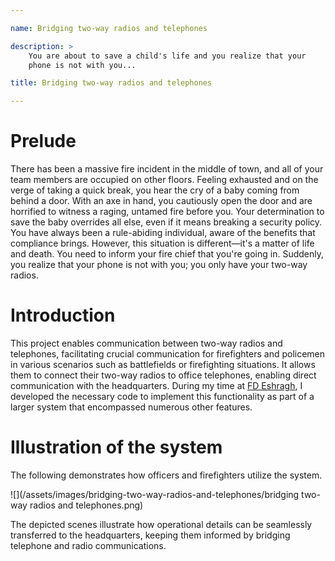 ```yaml
---

name: Bridging two-way radios and telephones

description: >
    You are about to save a child's life and you realize that your
    phone is not with you...

title: Bridging two-way radios and telephones

---
```


# Prelude

There has been a massive fire incident in the middle of town, and all
of your team members are occupied on other floors. Feeling exhausted
and on the verge of taking a quick break, you hear the cry of a baby
coming from behind a door. With an axe in hand, you cautiously open
the door and are horrified to witness a raging, untamed fire before
you. Your determination to save the baby overrides all else, even if
it means breaking a security policy. You have always been a
rule-abiding individual, aware of the benefits that compliance brings.
However, this situation is different—it's a matter of life and death.
You need to inform your fire chief that you're going in. Suddenly, you
realize that your phone is not with you; you only have your two-way
radios.

# Introduction


This project enables communication between two-way radios and
telephones, facilitating crucial communication for firefighters and
policemen in various scenarios such as battlefields or firefighting
situations. It allows them to connect their two-way radios to office
telephones, enabling direct communication with the headquarters.
During my time at <a
href="https://www.linkedin.com/company/fd-eshragh/" target="_blank">FD
Eshragh</a>, I developed the necessary code to implement this
functionality as part of a larger system that encompassed numerous
other features.



# Illustration of the system

The following demonstrates how officers and firefighters utilize the
system.


![](/assets/images/bridging-two-way-radios-and-telephones/bridging two-way radios and telephones.png)

The depicted scenes illustrate how operational details can be
seamlessly transferred to the headquarters, keeping them informed by
bridging telephone and radio communications.

